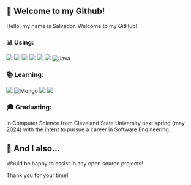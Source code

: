 ## :wave: Welcome to my Github! 
Hello, my name is Salvador. Welcome to my GitHub!

### :bar_chart: Using:

![](https://img.shields.io/badge/C-00599C?style=for-the-badge&logo=c&logoColor=white) ![](https://img.shields.io/badge/Python-3776AB?style=for-the-badge&logo=python&logoColor=white) ![](https://img.shields.io/badge/HTML-239120?style=for-the-badge&logo=html5&logoColor=white) ![](https://img.shields.io/badge/MySQL-00000F?style=for-the-badge&logo=mysql&logoColor=white) ![](https://img.shields.io/badge/Markdown-000000?style=for-the-badge&logo=markdown&logoColor=white)
![](https://img.shields.io/badge/CSS-239120?&style=for-the-badge&logo=css3&logoColor=white) ![Java](https://img.shields.io/badge/java-%23ED8B00.svg?style=for-the-badge&logo=java&logoColor=white)
 
 ### :books: Learning:
 ![](https://img.shields.io/badge/JavaScript-F7DF1E?style=for-the-badge&logo=javascript&logoColor=black) ![Mongo](https://img.shields.io/badge/MongoDB-4EA94B?style=for-the-badge&logo=mongodb&logoColor=white) ![](https://img.shields.io/badge/Powershell-2CA5E0?style=for-the-badge&logo=powershell&logoColor=white) ![](https://img.shields.io/badge/Kotlin-0095D5?&style=for-the-badge&logo=kotlin&logoColor=white)

### :mortar_board: Graduating:
in Computer Science from Cleveland State University next spring (may 2024) with the intent to pursue a career in Software Engineering. 

## :speech_balloon: And I also...
Would be happy to assist in any open source projects!

Thank you for your time!
